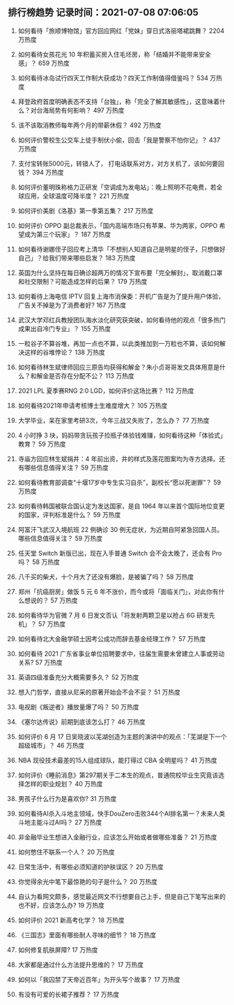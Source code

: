 
## 排行榜趋势 记录时间：2021-07-08 07:06:05
  
  1. 如何看待「旅顺博物馆」官方回应网红「党妹」穿日式洛丽塔裙跳舞？ 2204 万热度
    
  2. 如何看待女孩花光 10 年积蓄买房入住毛坯房，称「结婚并不能带来安全感」？ 659 万热度
    
  3. 如何看待冰岛试行四天工作制大获成功？四天工作制值得借鉴吗？ 534 万热度
    
  4. 拜登政府首度明确表态不支持「台独」，称「完全了解其敏感性」，这意味着什么？对台海局势有何影响？ 497 万热度
    
  5. 该不该取消教师每年两个月的带薪休假？ 492 万热度
    
  6. 如何评价警校生公交车上徒手制伏小偷，回击「我是警察不怕你记」？ 437 万热度
    
  7. 支付宝转账5000元，转错人了， 打电话联系对方，对方关机了，该如何要回钱？ 394 万热度
    
  8. 如何评价董明珠称格力正研发「空调成为发电站」：晚上照明不花电费，若全球应用，全球温度可降半度？ 221 万热度
    
  9. 如何评价美剧《洛基》第一季第五集？ 217 万热度
    
  10. 如何评价 OPPO 副总裁表示，「国内高端市场只有苹果、华为两家，OPPO 希望成为第三个玩家」？ 187 万热度
    
  11. 如何看待谢娜侄子回应考上清华「不想别人知道自己是明星的侄子，只想做好自己」？给我们带来哪些启发？ 183 万热度
    
  12. 英国为什么坚持在每日确诊超两万的情况下宣布要「完全解封」，取消戴口罩和社交限制？可能造成怎样的后果？ 179 万热度
    
  13. 如何看待上海电信 IPTV 回复上海市消保委：开机广告是为了提升用户体验，广告关不掉是为了消费者好? 167 万热度
    
  14. 武汉大学邓红兵教授团队海水淡化研究获突破，如何看待他的观点「很多热门成果出自冷门专业」？ 155 万热度
    
  15. 一粒谷子不算谷堆，再加一点也不算，以此类推加到一万粒也不算，该如何解决这样的谷堆悖论？ 138 万热度
    
  16. 如何看待林生斌律师回应三原告均获得和解金？朱小贞哥哥发文具体用意是什么？和解金是否存在分配不公？ 113 万热度
    
  17. 2021 LPL 夏季赛RNG 2:0 LGD，如何评价这场比赛？ 112 万热度
    
  18. 如何看待2021年申请考核博士生难度增大？ 105 万热度
    
  19. 大学毕业，呆在家里考研3次，今年三战又失败了，怎么办？ 77 万热度
    
  20. 4 小时挣 3 块，妈妈带贪玩孩子捡瓶子体验钱难赚，如何看待这种「体验式」教育？ 59 万热度
    
  21. 寺庙方回应林生斌捐井：4 年前出资，井的样式及莲花图案均为寺方选择。还有哪些信息值得关注？ 59 万热度
    
  22. 如何看待教育部调查“十堰17岁中专生实习自杀”，副校长“愿以死谢罪”？ 59 万热度
    
  23. 如何看待韩国被联合国认定为发达国家，是自 1964 年以来首个国际地位变更的国家，评判标准是什么？ 59 万热度
    
  24. 阿富汗飞武汉入境航班 22 例确诊 30 例无症状，为近期自阿紧急回国人员。哪些信息值得关注？ 59 万热度
    
  25. 任天堂 Switch 新版已出，现在入手普通 Switch 会不会太晚了，还会有 Pro 吗？ 58 万热度
    
  26. 八千买的柴犬，十个月大了还没有爆脸，是被骗了吗？ 58 万热度
    
  27. 郑州「抗癌厨房」做饭 5 元 6 年不涨价，而今或将「面临关门」，对此你有什么想说的？ 57 万热度
    
  28. 如何看待华为官微 7 月 6 日发文否认「将发射两颗卫星以抢占 6G 研发先机」？ 57 万热度
    
  29. 如何看待北大金融学硕士因考公成功而辞去基金经理工作？ 57 万热度
    
  30. 如何看待 2021 广东省事业单位招聘要求中，往届生需要未曾建立人事或劳动关系? 57 万热度
    
  31. 英语四级准备充分大概需要多久？ 52 万热度
    
  32. 想入门哲学，直接从尼采的原著开始会不会不妥？ 51 万热度
    
  33. 电视剧《叛逆者》播放量爆了吗？ 50 万热度
    
  34. 《塞尔达传说》前期到底该怎么打？ 46 万热度
    
  35. 如何评价 6 月 17 日吴晓波以芜湖创造为主题的演讲中的观点：「芜湖是下一个超级城市」？ 46 万热度
    
  36. NBA 现役技术最差的15人组成球队，能打得过 CBA 全明星吗？ 41 万热度
    
  37. 如何评价《睡前消息》第297期关于二本生的观点，普通院校毕业生究竟该选择怎样的职业规划？ 40 万热度
    
  38. 男孩子什么行为是喜欢你? 31 万热度
    
  39. 如何看待AI杀入斗地主领域，快手DouZero击败344个AI排名第一？未来人类斗地主能斗过AI吗？ 27 万热度
    
  40. 非金融毕业生想进入金融行业，应该怎么开始或者做哪些准备？ 21 万热度
    
  41. 如何憋住不联系一个人？ 20 万热度
    
  42. 日常生活中，有哪些必须知道的护肤误区？ 20 万热度
    
  43. 你觉得余光中笔下最惊艳的句子是什么？ 20 万热度
    
  44. 自认为看网文颇多，感觉最近网文不行想要自己上手，但是自己下笔写出来的也不好，应该怎么办? 19 万热度
    
  45. 如何评价 2021 新高考化学？ 18 万热度
    
  46. 《三国志》里面有哪些耐人寻味的细节？ 18 万热度
    
  47. 如何修复肌肤屏障? 17 万热度
    
  48. 大家都是通过什么方法提升思维的？ 17 万热度
    
  49. 如何以「我囚禁了天帝近百年」为开头写个故事？ 17 万热度
    
  50. 有没有可爱的长裙子推荐？ 17 万热度
    